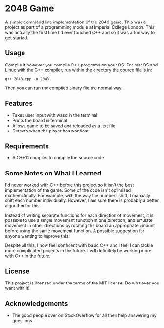 # 2048 Game
A simple command line implementation of the 2048 game. This was a project as part of a programming module at Imperial College London. This was actually the first time I'd ever touched C++ and so it was a fun way to get started.

## Usage
Compile it however you compile C++ programs on your OS. For macOS and Linux with the G++ compiler, run within the directory the cource file is in:
```
g++ 2048.cpp -o 2048 
```
Then you can run the compiled binary file the normal way.

## Features
* Takes user input with wasd in the terminal
* Prints the board in terminal
* Allows game to be saved and reloaded as a .txt file
* Detects when the player has won/lost

## Requirements
* A C++11 compiler to compile the source code

## Some Notes on What I Learned
I'd never worked with C++ before this project so it isn't the best implementation of the game. Some of the code isn't optimised mathematically. For example, with the way the numbers shift, I manually shift each number individually. However, I am sure there is probably a better algorithm for this.

Instead of writing separate functions for each direction of movement, it is possible to use a single movement function in one direction, and emulate movement in other directions by rotating the board an appropriate amount before using the same movement function. A possible suggestion for anyone wanting to improve this!

Despite all this, I now feel confident with basic C++ and I feel I can tackle more complicated projects in the future. I will definitely be working more with C++ in the future. 

## License
This project is licensed under the terms of the MIT license. Do whatever you want with it!

## Acknowledgements
* The good people over on StackOverflow for all their help answering my questions
